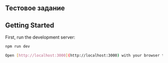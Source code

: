 ## Тестовое задание

## Getting Started

First, run the development server:

```bash
npm run dev

Open [http://localhost:3000](http://localhost:3000) with your browser to see the result.